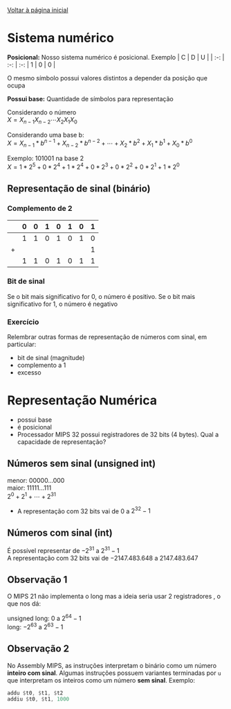 [Voltar à página inicial](https://github.com/W4RT1N5/fac#glossário)
# Sistema numérico
**Posicional:**
Nosso sistema numérico é posicional. Exemplo
| C | D | U |
| :-: | :-: | :-:
| 1 | 0 | 0 |

O mesmo símbolo possui valores distintos a depender da posição que ocupa

**Possui base:**
Quantidade de símbolos para representação 

Considerando o número  
$X = X_{n-1}X_{n-2} \cdots X_{2}X_{1}X_{0}$

Considerando uma base b:  
$X = X_{n-1} * b^{n-1} + X_{n-2} * b^{n-2} + \cdots + X_{2} * b^2 + X_{1} * b^1 + X_{0} * b^0$

<!--$\forall x \in X, \quad \exists y \leq \epsilon$-->

Exemplo: 101001 na base 2  
$X = 1*{2^5} + 0*{2^4} + 1*{2^4} + 0*{2^3} + 0*{2^2} + 0*{2^1} + 1*{2^0}$

## Representação de sinal (binário)
### Complemento de 2
| | 0 | 0 | 1 | 0 | 1 | 0 | 1 |
| :-: | :-: | :-: | :-: | :-: | :-: | :-: | :-:
| | 1 | 1 | 0 | 1 | 0 | 1 | 0 |
| + | ||||||1
| | 1 | 1 | 0 | 1 | 0 | 1 | 1 |
### Bit de sinal
Se o bit mais significativo for 0, o número é positivo. Se o bit mais significativo for 1, o número é negativo
### Exercício
Relembrar outras formas de representação de números com sinal, em particular:
* bit de sinal (magnitude)
* complemento a 1
* excesso
# Representação Numérica
* possui base
* é posicional
* Processador MIPS 32 possui registradores de 32 bits (4 bytes). Qual a capacidade de representação?
## Números sem sinal (unsigned int)
menor: 00000...000  
maior: 11111...111  
$2^0 + 2^1 + \cdots + 2^{31}$
* A representação com 32 bits vai de 0 a $2^{32} - 1$
<!--
$$
   f(x,y) = \sin(x+y)
$$
-->
## Números com sinal (int)
É possível representar de $-2^{31}$ a $2^{31} - 1$  
A representação com 32 bits vai de $-2147.483.648$ a $2147.483.647$
## Observação 1  
O MIPS 21 não implementa o long mas a ideia seria usar 2 registradores , o que nos dá:  

unsigned long: 0 a $2^{64}-1$  
long: $-2^{63}$ a $2^{63}-1$
## Observação 2
No Assembly MIPS, as instruções interpretam o binário como um número **inteiro com sinal**. Algumas instruções possuem variantes terminadas por `u` que interpretam os inteiros como um número **sem sinal**. Exemplo:

```asm
addu $t0, $t1, $t2
addiu $t0, $t1, 1000
```
